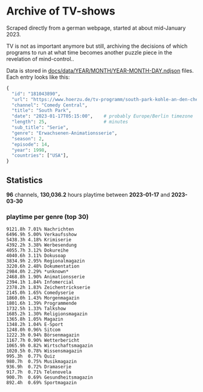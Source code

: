 # Archive of TV-shows

Scraped directly from a german webpage, started at about mid-January 2023.

TV is not as important anymore but still, archiving the decisions of which programs to run at what time
becomes another puzzle piece in the revelation of mind-control.. 

Data is stored in [docs/data/YEAR/MONTH/YEAR-MONTH-DAY.ndjson](docs/data/) files. 
Each entry looks like this:

```python
{
  "id": "181043890", 
  "url": "https://www.hoerzu.de/tv-programm/south-park-kohle-an-den-chefkoch/bid_181043890/", 
  "channel": "Comedy Central", 
  "title": "South Park", 
  "date": "2023-01-17T05:15:00",    # probably Europe/Berlin timezone 
  "length": 25,                     # minutes 
  "sub_title": "Serie", 
  "genre": "Erwachsenen-Animationsserie", 
  "season": 2, 
  "episode": 14, 
  "year": 1998, 
  "countries": ["USA"],
}
```

## Statistics

**96** channels, **130,036.2** hours playtime between **2023-01-17** and **2023-03-30**


### playtime per genre (top 30)

    9121.8h 7.01% Nachrichten
    6496.9h 5.00% Verkaufsshow
    5438.3h 4.18% Krimiserie
    4392.2h 3.38% Werbesendung
    4055.7h 3.12% Dokureihe
    4040.6h 3.11% Dokusoap
    3834.9h 2.95% Regionalmagazin
    3220.6h 2.48% Dokumentation
    2984.0h 2.29% *unknown*
    2468.8h 1.90% Animationsserie
    2394.1h 1.84% Infomercial
    2378.2h 1.83% Zeichentrickserie
    2145.0h 1.65% Comedyserie
    1860.0h 1.43% Morgenmagazin
    1801.6h 1.39% Programmende
    1732.5h 1.33% Talkshow
    1685.2h 1.30% Religionsmagazin
    1365.8h 1.05% Magazin
    1348.2h 1.04% E-Sport
    1248.0h 0.96% Sitcom
    1222.3h 0.94% Börsenmagazin
    1167.7h 0.90% Wetterbericht
    1065.9h 0.82% Wirtschaftsmagazin
    1020.5h 0.78% Wissensmagazin
    995.3h  0.77% Quiz
    980.7h  0.75% Musikmagazin
    936.9h  0.72% Dramaserie
    917.7h  0.71% Telenovela
    900.7h  0.69% Gesundheitsmagazin
    892.4h  0.69% Sportmagazin
